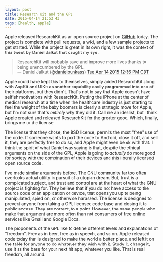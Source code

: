 ```yaml
---
layout: post
title: Research Kit and the GPL
date: 2015-04-14 21:53:43
tags: [health, apple]
---
```


Apple released ResearchKit as an open source project on [GitHub][1] today. The project is complete with pull requests, a wiki, and a few sample projects to get started. While the project is great in its own right, it was the context of this tweet by Daniel Jalkut that caught my eye:

<div class="bbpBox" id="t588033049943810049">
<blockquote>
<span class="twContent">ResearchKit will probably save and improve more lives thanks to being unencumbered by the GPL.</span><span class="twMeta"><br /><span class="twDecoration">&mdash; </span><span class="twRealName">Daniel Jalkut</span><span class="twDecoration"> (</span><a href="http://twitter.com/danielpunkass"><span class="twScreenName">@danielpunkass</span></a><span class="twDecoration">) </span><a href="https://twitter.com/danielpunkass/status/588033049943810049"><span class="twTimeStamp">Tue Apr 14 2015 12:36 PM CDT</span></a><span class="twDecoration"></span></span>
</blockquote>
</div>

Apple could have kept this to themselves, simply added ResearchKit along with AppKit and UIKit as another capability easily programmed into one of their platforms, but they didn't. That's not to say that Apple doesn't have selfish motivations with ResearchKit. Putting the iPhone at the center of medical research at a time when the healthcare industry is just starting to feel the weight of the baby boomers is clearly a strategic move for Apple, but I'm not sure that's *entirely* why they did it. Call me an idealist, but I think Apple created and released ResearchKit for the greater good. Which, finally, brings me to the license. 

The license that they chose, the BSD license, permits the most "free" use of the code. If someone wants to port the code to Android, close it off, and sell it, they are perfectly free to do so, and Apple might even be ok with that. I think the spirit of what Daniel was saying is that, despite the ethical arguments on the side of the GPL, Apple is going to *actually* do more good for society with the combination of their devices and this liberally licensed  open source code. 

I've made similar arguments before. The GNU community far too often overlooks actual utility in pursuit of a utopian dream. But, trust is a complicated subject, and trust and control are at the heart of what the GNU project is fighting for. They believe that if you do not have access to the source code of an application or device, that opens you up to being manipulated, spied on, or otherwise harassed. The license is designed to prevent anyone from taking a GPL licensed code base and closing it to public access. They are correct, to a point. However, the same people who make that argument are more often than not consumers of free online services like Gmail and Google Docs.

The proponents of the GPL like to define different levels and explanations of "freedom".  Free as in beer, free as in speech, and so on. Apple released code today that is designed to make the world a better place, and left it on the table for anyone to do whatever they wish with it. Study it, change it, use it as the base for your next hit app, whatever you like. That is real freedom, all around.


[1]: https://github.com/ResearchKit/ResearchKit
